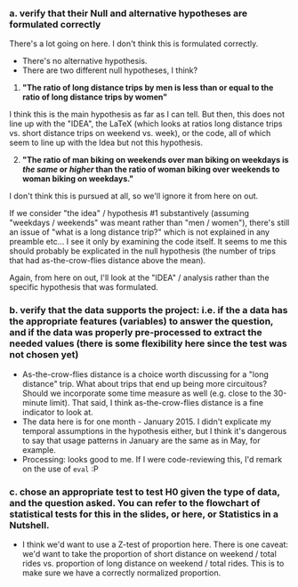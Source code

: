 ### a. verify that their Null and alternative hypotheses are formulated correctly
There's a lot going on here. I don't think this is formulated correctly.
- There's no alternative hypothesis. 
- There are two different null hypotheses, I think?


 1) **"The ratio of long distance trips by men is less than or equal to the ratio of long distance trips by women"**

I think this is the main hypothesis as far as I can tell. But then, this does not line up with the "IDEA", the LaTeX (which looks at ratios long distance trips vs. short distance trips on weekend vs. week), or the code, all of which seem to line up with the Idea but not this hypothesis.

 2) **"The ratio of man biking on weekends over man biking on weekdays is _the same_ or _higher_  than the ratio of woman biking over weekends to woman biking on weekdays."**

I don't think this is pursued at all, so we'll ignore it from here on out.


If we consider "the idea" / hypothesis #1 substantively (assuming "weekdays / weekends" was meant rather than "men / women"), there's still an issue of "what is a long distance trip?" which is not explained in any preamble etc... I see it only by examining the code itself. It seems to me this should probably be explicated in the null hypothesis (the number of trips that had as-the-crow-flies distance above the mean).


Again, from here on out, I'll look at the "IDEA" / analysis rather than the specific hypothesis that was formulated.

### b. verify that the data supports the project: i.e. if the a data has the appropriate features (variables) to answer the question, and if the data was properly pre-processed to extract the needed values (there is some flexibility here since the test was not chosen yet)

- As-the-crow-flies distance is a choice worth discussing for a "long distance" trip. What about trips that end up being more circuitous? Should we incorporate some time measure as well (e.g. close to the 30-minute limit). That said, I think as-the-crow-flies distance is a fine indicator to look at.
- The data here is for one month - January 2015. I didn't explicate my temporal assumptions in the hypothesis either, but I think it's dangerous to say that usage patterns in January are the same as in May, for example.
- Processing: looks good to me. If I were code-reviewing this, I'd remark on the use of `eval` :P

### c. chose an appropriate test to test H0 given the type of data, and the question asked. You can refer to the flowchart of statistical tests for this in the slides, or here, or Statistics in a Nutshell.
- I think we'd want to use a Z-test of proportion here. There is one caveat: we'd want to take the proportion of short distance on weekend / total rides vs. proportion of long distance on weekend / total rides. This is to make sure we have a correctly normalized proportion.
